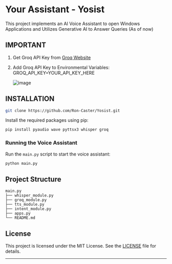 
# Your Assistant - Yosist

This project implements an AI Voice Assistant to open Windows Applications and Utilizes Generative AI to Answer Queries (As of now)

## IMPORTANT 
1) Get Groq API Key from [Groq Website](https://console.groq.com/keys)
2) Add Groq API Key to Environmental Variables: GROQ_API_KEY=YOUR_API_KEY_HERE
 
   ![image](https://github.com/Ron-Caster/Yosist/assets/56224323/7c56d271-a4c7-4a85-9d34-5056b2690433)


## INSTALLATION
```sh
git clone https://github.com/Ron-Caster/Yosist.git
```
Install the required packages using pip:
```sh
pip install pyaudio wave pyttsx3 whisper groq
```

### Running the Voice Assistant

Run the `main.py` script to start the voice assistant:
```sh
python main.py
```

## Project Structure

```
main.py
├── whisper_module.py
├── groq_module.py
├── tts_module.py
├── intent_module.py
├── apps.py
└── README.md
```

## License

This project is licensed under the MIT License. See the [LICENSE](LICENSE) file for details.

---
